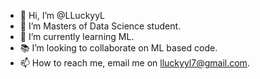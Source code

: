 - 👋 Hi, I’m @LLuckyyL
- 👀 I’m Masters of Data Science student.
- 🌱 I’m currently learning ML.
- 📚 I’m looking to collaborate on ML based code.
- 📫 How to reach me, email me on lluckyyl7@gmail.com.

<!---
LLuckyyL/LLuckyyL is a ✨ special ✨ repository because its `README.md` (this file) appears on your GitHub profile.
You can click the Preview link to take a look at your changes.
--->
